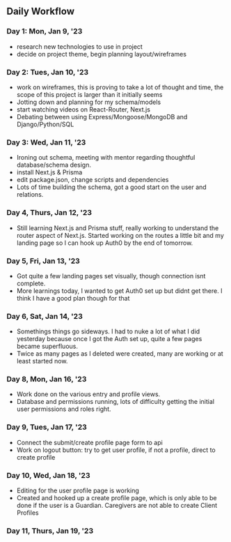 ## Daily Workflow

### Day 1: Mon, Jan 9, '23
- research new technologies to use in project
- decide on project theme, begin planning layout/wireframes

### Day 2: Tues, Jan 10, '23
- work on wireframes, this is proving to take a lot of thought and time, the scope of this project is larger than it initially seems
- Jotting down and planning for my schema/models
- start watching videos on React-Router, Next.js
- Debating between using Express/Mongoose/MongoDB and Django/Python/SQL

### Day 3: Wed, Jan 11, '23
- Ironing out schema, meeting with mentor regarding thoughtful database/schema design.
- install Next.js & Prisma
- edit package.json, change scripts and dependencies
- Lots of time building the schema, got a good start on the user and relations.

### Day 4, Thurs, Jan 12, '23
- Still learning Next.js and Prisma stuff, really working to understand the router aspect of Next.js. Started working on the routes a little bit and my landing page so I can hook up Auth0 by the end of tomorrow.

### Day 5, Fri, Jan 13, '23
- Got quite a few landing pages set visually, though connection isnt complete.
- More learnings today, I wanted to get Auth0 set up but didnt get there. I think I have a good plan though for that

### Day 6, Sat, Jan 14, '23
- Somethings things go sideways. I had to nuke a lot of what I did yesterday because once I got the Auth set up, quite a few pages became superfluous. 
- Twice as many pages as I deleted were created, many are working or at least started now.

### Day 8, Mon, Jan 16, '23
- Work done on the various entry and profile views. 
- Database and permissions running, lots of difficulty getting the initial user permissions and roles right.

### Day 9, Tues, Jan 17, '23
- Connect the submit/create profile page form to api
- Work on logout button: try to get user profile, if not a profile, direct to create profile

### Day 10, Wed, Jan 18, '23
- Editing for the user profile page is working
- Created and hooked up a create profile page, which is only able to be done if the user is a Guardian. Caregivers are not able to create Client Profiles

### Day 11, Thurs, Jan 19, '23